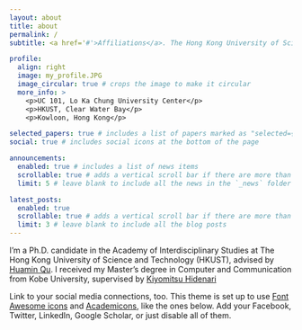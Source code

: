 ```yaml
---
layout: about
title: about
permalink: /
subtitle: <a href='#'>Affiliations</a>. The Hong Kong University of Science and Technology

profile:
  align: right
  image: my_profile.JPG
  image_circular: true # crops the image to make it circular
  more_info: >
    <p>UC 101, Lo Ka Chung University Center</p>
    <p>HKUST, Clear Water Bay</p>
    <p>Kowloon, Hong Kong</p>

selected_papers: true # includes a list of papers marked as "selected={true}"
social: true # includes social icons at the bottom of the page

announcements:
  enabled: true # includes a list of news items
  scrollable: true # adds a vertical scroll bar if there are more than 3 news items
  limit: 5 # leave blank to include all the news in the `_news` folder

latest_posts:
  enabled: true
  scrollable: true # adds a vertical scroll bar if there are more than 3 new posts items
  limit: 3 # leave blank to include all the blog posts
---
```


I’m a Ph.D. candidate in the Academy of Interdisciplinary Studies at The Hong Kong University of Science and Technology (HKUST), advised by <a href="http://www.huamin.org/">Huamin Qu</a>. I received my Master’s degree in Computer and Communication from Kobe University, supervised by <a href="https://nrid.nii.ac.jp/ja/nrid/1000020304082/">Kiyomitsu Hidenari</a>



Link to your social media connections, too. This theme is set up to use [Font Awesome icons](https://fontawesome.com/) and [Academicons](https://jpswalsh.github.io/academicons/), like the ones below. Add your Facebook, Twitter, LinkedIn, Google Scholar, or just disable all of them.
